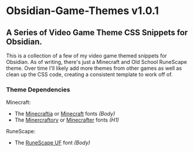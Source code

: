 # Obsidian-Game-Themes v1.0.1
## A Series of Video Game Theme CSS Snippets for Obsidian.

This is a collection of a few of my video game themed snippets for Obsidian. As of writing, there's just a Minecraft and Old School RuneScape theme. Over time I'll likely add more themes from other games as well as clean up the CSS code, creating a consistent template to work off of.

### Theme Dependencies
Minecraft:
- The [Minecraftia](https://www.dafont.com/minecraftia.font) or [Minecraft](https://www.dafont.com/minecraft.font) fonts *(Body)*
- The [Minercraftory](https://www.dafont.com/minercraftory.font) or [Minecrafter](https://www.dafont.com/minecrafter.font) fonts *(H1)*

RuneScape:
- The [RuneScape UF](https://www.dafont.com/runescape-uf.font) font *(Body)*
